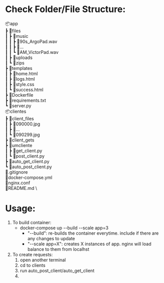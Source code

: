 # Check Folder/File Structure:
📦app \
 ┣ 📂files \
 ┃ ┣ 📂music \
 ┃ ┃ ┣ 📜90s_ArgoPad.wav \
 ┃ ┃ ┣ 📜... \
 ┃ ┃ ┗ 📜AM_VictorPad.wav \
 ┃ ┣ 📂uploads \
 ┃ ┗ 📂zips \
 ┣ 📂templates \
 ┃ ┣ 📜home.html \
 ┃ ┣ 📜logs.html \
 ┃ ┣ 📜style.css \
 ┃ ┗ 📜success.html \
 ┣ 📜Dockerfile \
 ┣ 📜requirements.txt \
 ┗ 📜server.py \
📦clientes \
 ┣ 📂client_files \
 ┃ ┣ 📜090000.jpg \
 ┃ ┣ 📜... \
 ┃ ┗ 📜090299.jpg \
 ┣ 📂client_gets \
 ┣ 📂umcliente \
 ┃ ┣ 📜get_client.py \
 ┃ ┗ 📜post_client.py \
 ┣ 📜auto_get_client.py \
 ┗ 📜auto_post_client.py \
📜.gitignore \
📜docker-compose.yml \
📜nginx.conf \
📜README.md \

# Usage:
1. To build container:
   - docker-compose up --build --scale app=3
     - "--build": re-builds the container everytime. include if there are any changes to update
     - "--scale app=X": creates X instances of app. nginx will load balance to them from localhst
2. To create requests:
    1. open another terminal
    2. cd to clients
    3. run auto_post_client/auto_get_client
    4. 